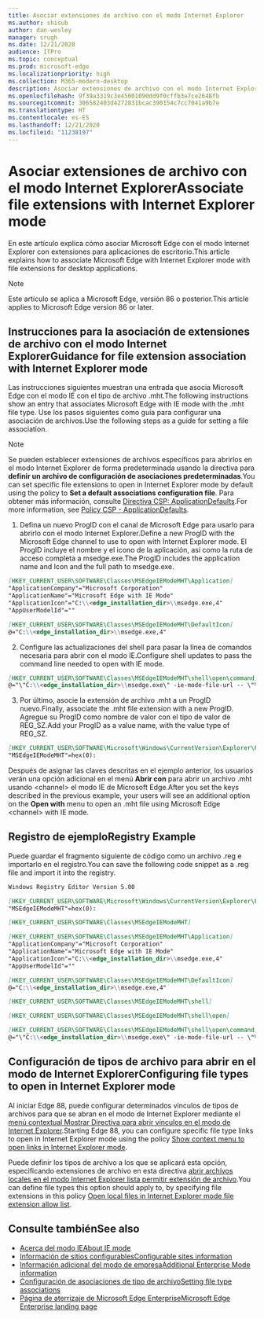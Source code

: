 ```yaml
---
title: Asociar extensiones de archivo con el modo Internet Explorer
ms.author: shisub
author: dan-wesley
manager: srugh
ms.date: 12/21/2020
audience: ITPro
ms.topic: conceptual
ms.prod: microsoft-edge
ms.localizationpriority: high
ms.collection: M365-modern-desktop
description: Asociar extensiones de archivo con el modo Internet Explorer
ms.openlocfilehash: 9f39a3319c3e45001090dd9f0cffb3e7ce2648fb
ms.sourcegitcommit: 306582403d4272831bcac390154c7cc7041a9b7e
ms.translationtype: HT
ms.contentlocale: es-ES
ms.lasthandoff: 12/21/2020
ms.locfileid: "11238197"
---
```

# <span data-ttu-id="ac6f8-103">Asociar extensiones de archivo con el modo Internet Explorer</span><span class="sxs-lookup"><span data-stu-id="ac6f8-103">Associate file extensions with Internet Explorer mode</span></span>

<span data-ttu-id="ac6f8-104">En este artículo explica cómo asociar Microsoft Edge con el modo Internet Explorer con extensiones para aplicaciones de escritorio.</span><span class="sxs-lookup"><span data-stu-id="ac6f8-104">This article explains how to associate Microsoft Edge with Internet Explorer mode with file extensions for desktop applications.</span></span>

> [!NOTE]
> <span data-ttu-id="ac6f8-105">Este artículo se aplica a Microsoft Edge, versión 86 o posterior.</span><span class="sxs-lookup"><span data-stu-id="ac6f8-105">This article applies to Microsoft Edge version 86 or later.</span></span>

## <span data-ttu-id="ac6f8-106">Instrucciones para la asociación de extensiones de archivo con el modo Internet Explorer</span><span class="sxs-lookup"><span data-stu-id="ac6f8-106">Guidance for file extension association with Internet Explorer mode</span></span>

<span data-ttu-id="ac6f8-107">Las instrucciones siguientes muestran una entrada que asocia Microsoft Edge con el modo IE con el tipo de archivo .mht.</span><span class="sxs-lookup"><span data-stu-id="ac6f8-107">The following instructions show an entry that associates Microsoft Edge with IE mode with the .mht file type.</span></span> <span data-ttu-id="ac6f8-108">Use los pasos siguientes como guía para configurar una asociación de archivos.</span><span class="sxs-lookup"><span data-stu-id="ac6f8-108">Use the following steps as a guide for setting a file association.</span></span>

> [!NOTE]
> <span data-ttu-id="ac6f8-109">Se pueden establecer extensiones de archivos específicos para abrirlos en el modo Internet Explorer de forma predeterminada usando la directiva para **definir un archivo de configuración de asociaciones predeterminadas**.</span><span class="sxs-lookup"><span data-stu-id="ac6f8-109">You can set specific file extensions to open in Internet Explorer mode by default using the policy to **Set a default associations configuration file**.</span></span> <span data-ttu-id="ac6f8-110">Para obtener más información, consulte [Directiva CSP: ApplicationDefaults](https://docs.microsoft.com/windows/client-management/mdm/policy-csp-applicationdefaults#applicationdefaults-defaultassociationsconfiguration).</span><span class="sxs-lookup"><span data-stu-id="ac6f8-110">For more information, see [Policy CSP - ApplicationDefaults](https://docs.microsoft.com/windows/client-management/mdm/policy-csp-applicationdefaults#applicationdefaults-defaultassociationsconfiguration).</span></span>

1. <span data-ttu-id="ac6f8-111">Defina un nuevo ProgID con el canal de Microsoft Edge para usarlo para abrirlo con el modo Internet Explorer.</span><span class="sxs-lookup"><span data-stu-id="ac6f8-111">Define a new ProgID with the Microsoft Edge channel to use to open with Internet Explorer mode.</span></span> <span data-ttu-id="ac6f8-112">El ProgID incluye el nombre y el icono de la aplicación, así como la ruta de acceso completa a msedge.exe.</span><span class="sxs-lookup"><span data-stu-id="ac6f8-112">The ProgID includes the application name and Icon and the full path to msedge.exe.</span></span>

```markdown
[HKEY_CURRENT_USER\SOFTWARE\Classes\MSEdgeIEModeMHT\Application]
"ApplicationCompany"="Microsoft Corporation"
"ApplicationName"="Microsoft Edge with IE Mode"
"ApplicationIcon"="C:\\<edge_installation_dir>\\msedge.exe,4"
"AppUserModelId"=""
```

```markdown
[HKEY_CURRENT_USER\SOFTWARE\Classes\MSEdgeIEModeMHT\DefaultIcon]
@="C:\\<edge_installation_dir>\\msedge.exe,4"
```

2. <span data-ttu-id="ac6f8-113">Configure las actualizaciones del shell para pasar la línea de comandos necesaria para abrir con el modo IE.</span><span class="sxs-lookup"><span data-stu-id="ac6f8-113">Configure shell updates to pass the command line needed to open with IE mode.</span></span>

```markdown
[HKEY_CURRENT_USER\SOFTWARE\Classes\MSEdgeIEModeMHT\shell\open\command]
@="\"C:\\<edge_installation_dir>\\msedge.exe\" -ie-mode-file-url -- \"%1\""
```

3. <span data-ttu-id="ac6f8-114">Por último, asocie la extensión de archivo .mht a un ProgID nuevo.</span><span class="sxs-lookup"><span data-stu-id="ac6f8-114">Finally, associate the .mht file extension with a new ProgID.</span></span> <span data-ttu-id="ac6f8-115">Agregue su ProgID como nombre de valor con el tipo de valor de REG_SZ.</span><span class="sxs-lookup"><span data-stu-id="ac6f8-115">Add your ProgID as a value name, with the value type of REG_SZ.</span></span>

```markdown
[HKEY_CURRENT_USER\SOFTWARE\Microsoft\Windows\CurrentVersion\Explorer\FileExts\.mht\OpenWithProgids]
"MSEdgeIEModeMHT"=hex(0):
```

<span data-ttu-id="ac6f8-116">Después de asignar las claves descritas en el ejemplo anterior, los usuarios verán una opción adicional en el menú **Abrir con** para abrir un archivo .mht usando \<channel\> el modo IE de Microsoft Edge.</span><span class="sxs-lookup"><span data-stu-id="ac6f8-116">After you set the keys described in the previous example, your users will see an additional option on the **Open with** menu to open an .mht file using Microsoft Edge \<channel\> with IE mode.</span></span>

## <span data-ttu-id="ac6f8-117">Registro de ejemplo</span><span class="sxs-lookup"><span data-stu-id="ac6f8-117">Registry Example</span></span>

<span data-ttu-id="ac6f8-118">Puede guardar el fragmento siguiente de código como un archivo .reg e importarlo en el registro.</span><span class="sxs-lookup"><span data-stu-id="ac6f8-118">You can save the following code snippet as a .reg file and import it into the registry.</span></span>

```markdown
Windows Registry Editor Version 5.00

[HKEY_CURRENT_USER\SOFTWARE\Microsoft\Windows\CurrentVersion\Explorer\FileExts\.mht\OpenWithProgids]
"MSEdgeIEModeMHT"=hex(0):

[HKEY_CURRENT_USER\SOFTWARE\Classes\MSEdgeIEModeMHT]

[HKEY_CURRENT_USER\SOFTWARE\Classes\MSEdgeIEModeMHT\Application]
"ApplicationCompany"="Microsoft Corporation"
"ApplicationName"="Microsoft Edge with IE Mode"
"ApplicationIcon"="C:\\<edge_installation_dir>\\msedge.exe,4"
"AppUserModelId"=""

[HKEY_CURRENT_USER\SOFTWARE\Classes\MSEdgeIEModeMHT\DefaultIcon]
@="C:\\<edge_installation_dir>\\msedge.exe,4"

[HKEY_CURRENT_USER\SOFTWARE\Classes\MSEdgeIEModeMHT\shell]

[HKEY_CURRENT_USER\SOFTWARE\Classes\MSEdgeIEModeMHT\shell\open]

[HKEY_CURRENT_USER\SOFTWARE\Classes\MSEdgeIEModeMHT\shell\open\command]
@="\"C:\\<edge_installation_dir>\\msedge.exe\" -ie-mode-file-url -- \"%1\""

```
## <span data-ttu-id="ac6f8-119">Configuración de tipos de archivo para abrir en el modo de Internet Explorer</span><span class="sxs-lookup"><span data-stu-id="ac6f8-119">Configuring file types to open in Internet Explorer mode</span></span>

<span data-ttu-id="ac6f8-120">Al iniciar Edge 88, puede configurar determinados vínculos de tipos de archivos para que se abran en el modo de Internet Explorer mediante el [menú contextual Mostrar Directiva para abrir vínculos en el modo de Internet Explorer](https://docs.microsoft.com/deployedge/microsoft-edge-policies#show-context-menu-to-open-a-link-in-internet-explorer-mode).</span><span class="sxs-lookup"><span data-stu-id="ac6f8-120">Starting Edge 88, you can configure specific file type links to open in Internet Explorer mode using the policy [Show context menu to open links in Internet Explorer mode](https://docs.microsoft.com/deployedge/microsoft-edge-policies#show-context-menu-to-open-a-link-in-internet-explorer-mode).</span></span> 

<span data-ttu-id="ac6f8-121">Puede definir los tipos de archivo a los que se aplicará esta opción, especificando extensiones de archivo en esta directiva [abrir archivos locales en el modo Internet Explorer lista permitir extensión de archivo](https://docs.microsoft.com/deployedge/microsoft-edge-policies#internetexplorerintegrationlocalfileextensionallowlist).</span><span class="sxs-lookup"><span data-stu-id="ac6f8-121">You can define file types this option should apply to, by specifying file extensions in this policy [Open local files in Internet Explorer mode file extension allow list](https://docs.microsoft.com/deployedge/microsoft-edge-policies#internetexplorerintegrationlocalfileextensionallowlist).</span></span> 

## <span data-ttu-id="ac6f8-122">Consulte también</span><span class="sxs-lookup"><span data-stu-id="ac6f8-122">See also</span></span>

- [<span data-ttu-id="ac6f8-123">Acerca del modo IE</span><span class="sxs-lookup"><span data-stu-id="ac6f8-123">About IE mode</span></span>](https://docs.microsoft.com/deployedge/edge-ie-mode)
- [<span data-ttu-id="ac6f8-124">Información de sitios configurables</span><span class="sxs-lookup"><span data-stu-id="ac6f8-124">Configurable sites information</span></span>](https://docs.microsoft.com/deployedge/edge-learnmore-configurable-sites-ie-mode)
- [<span data-ttu-id="ac6f8-125">Información adicional del modo de empresa</span><span class="sxs-lookup"><span data-stu-id="ac6f8-125">Additional Enterprise Mode information</span></span>](https://docs.microsoft.com/internet-explorer/ie11-deploy-guide/enterprise-mode-overview-for-ie11)
- [<span data-ttu-id="ac6f8-126">Configuración de asociaciones de tipo de archivo</span><span class="sxs-lookup"><span data-stu-id="ac6f8-126">Setting file type associations</span></span>](https://docs.microsoft.com/windows/win32/shell/fa-file-types)
- [<span data-ttu-id="ac6f8-127">Página de aterrizaje de Microsoft Edge Enterprise</span><span class="sxs-lookup"><span data-stu-id="ac6f8-127">Microsoft Edge Enterprise landing page</span></span>](https://aka.ms/EdgeEnterprise)
